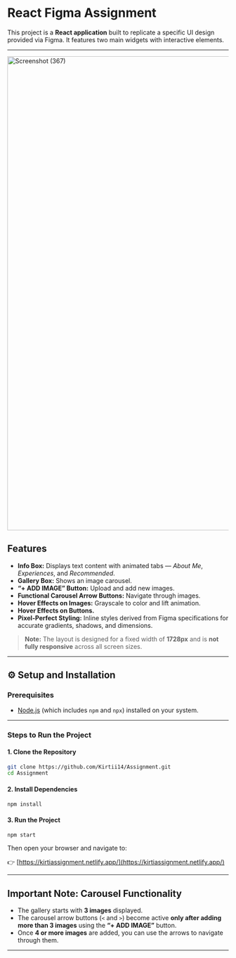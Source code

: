 # React Figma Assignment

This project is a **React application** built to replicate a specific UI design provided via Figma.
It features two main widgets with interactive elements.

---


<img width="1920" height="1080" alt="Screenshot (367)" src="https://github.com/user-attachments/assets/546e6f18-d0e5-4388-813f-9eeec67c13dd" />


##  Features

* **Info Box:** Displays text content with animated tabs — *About Me*, *Experiences*, and *Recommended*.
* **Gallery Box:** Shows an image carousel.
* **“+ ADD IMAGE” Button:** Upload and add new images.
* **Functional Carousel Arrow Buttons:** Navigate through images.
* **Hover Effects on Images:** Grayscale to color and lift animation.
* **Hover Effects on Buttons.**
* **Pixel-Perfect Styling:** Inline styles derived from Figma specifications for accurate gradients, shadows, and dimensions.

> **Note:** The layout is designed for a fixed width of **1728px** and is **not fully responsive** across all screen sizes.

---

## ⚙️ Setup and Installation

### Prerequisites

* [Node.js](https://nodejs.org/) (which includes `npm` and `npx`) installed on your system.

---

###  Steps to Run the Project

#### 1. Clone the Repository

```bash
git clone https://github.com/Kirtii14/Assignment.git
cd Assignment
```

#### 2. Install Dependencies

```bash
npm install
```

#### 3. Run the Project

```bash
npm start
```

Then open your browser and navigate to:

👉 [https://kirtiassignment.netlify.app/](https://kirtiassignment.netlify.app/)

---

##  Important Note: Carousel Functionality

* The gallery starts with **3 images** displayed.
* The carousel arrow buttons (`<` and `>`) become active **only after adding more than 3 images** using the **“+ ADD IMAGE”** button.
* Once **4 or more images** are added, you can use the arrows to navigate through them.

---
